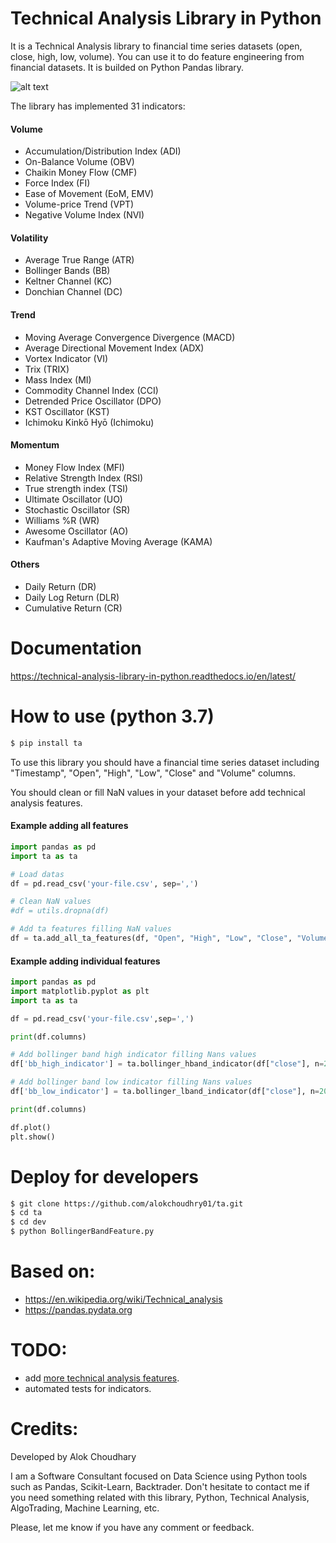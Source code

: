 # Technical Analysis Library in Python

It is a Technical Analysis library to financial time series datasets (open, close, high, low, volume). You can use it to do feature engineering from financial datasets. It is builded on Python Pandas library.

![alt text](https://github.com/alokchoudhary01/ta/blob/master/images/boll.png)

The library has implemented 31 indicators:

#### Volume

* Accumulation/Distribution Index (ADI)
* On-Balance Volume (OBV)
* Chaikin Money Flow (CMF)
* Force Index (FI)
* Ease of Movement (EoM, EMV)
* Volume-price Trend (VPT)
* Negative Volume Index (NVI)

#### Volatility

* Average True Range (ATR)
* Bollinger Bands (BB)
* Keltner Channel (KC)
* Donchian Channel (DC)

#### Trend

* Moving Average Convergence Divergence (MACD)
* Average Directional Movement Index (ADX)
* Vortex Indicator (VI)
* Trix (TRIX)
* Mass Index (MI)
* Commodity Channel Index (CCI)
* Detrended Price Oscillator (DPO)
* KST Oscillator (KST)
* Ichimoku Kinkō Hyō (Ichimoku)

#### Momentum

* Money Flow Index (MFI)
* Relative Strength Index (RSI)
* True strength index (TSI)
* Ultimate Oscillator (UO)
* Stochastic Oscillator (SR)
* Williams %R (WR)
* Awesome Oscillator (AO)
* Kaufman's Adaptive Moving Average (KAMA)

#### Others

* Daily Return (DR)
* Daily Log Return (DLR)
* Cumulative Return (CR)


# Documentation

https://technical-analysis-library-in-python.readthedocs.io/en/latest/


# How to use (python 3.7)

```sh
$ pip install ta
```

To use this library you should have a financial time series dataset including "Timestamp", "Open", "High", "Low", "Close" and "Volume" columns.

You should clean or fill NaN values in your dataset before add technical analysis features.

#### Example adding all features

```python
import pandas as pd
import ta as ta

# Load datas
df = pd.read_csv('your-file.csv', sep=',')

# Clean NaN values
#df = utils.dropna(df)

# Add ta features filling NaN values
df = ta.add_all_ta_features(df, "Open", "High", "Low", "Close", "Volume_BTC", fillna=True)
```


#### Example adding individual features

```python
import pandas as pd
import matplotlib.pyplot as plt
import ta as ta

df = pd.read_csv('your-file.csv',sep=',')

print(df.columns)

# Add bollinger band high indicator filling Nans values
df['bb_high_indicator'] = ta.bollinger_hband_indicator(df["close"], n=20, ndev=2,fillna=True)

# Add bollinger band low indicator filling Nans values
df['bb_low_indicator'] = ta.bollinger_lband_indicator(df["close"], n=20, ndev=2,fillna=True)

print(df.columns)

df.plot()
plt.show()

```


# Deploy for developers

```sh
$ git clone https://github.com/alokchoudhry01/ta.git
$ cd ta
$ cd dev
$ python BollingerBandFeature.py
```


# Based on:

* https://en.wikipedia.org/wiki/Technical_analysis
* https://pandas.pydata.org

# TODO:

* add [more technical analysis features](https://en.wikipedia.org/wiki/Technical_analysis).
* automated tests for indicators.


# Credits:

Developed by Alok Choudhary

I am a Software Consultant focused on Data Science using Python tools such as Pandas, Scikit-Learn, Backtrader. Don't hesitate to contact me if you need something related with this library, Python, Technical Analysis, AlgoTrading, Machine Learning, etc.

Please, let me know if you have any comment or feedback.
